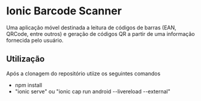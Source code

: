 # Ionic Barcode Scanner

Uma aplicação móvel destinada a leitura de códigos de barras (EAN, QRCode, entre outros) e geração de códigos QR a partir de uma informação fornecida pelo usuário.

## Utilização
Após a clonagem do repositório utiize os seguintes comandos
- npm install
- "ionic serve" ou "ionic cap run android --livereload --external"

